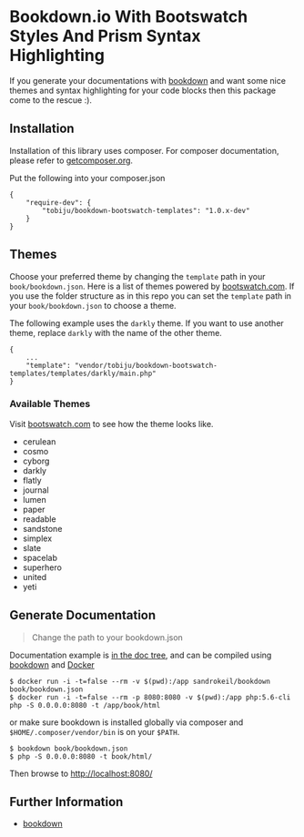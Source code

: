 # Bookdown.io With Bootswatch Styles And Prism Syntax Highlighting

If you generate your documentations with [bookdown](http://bookdown.io/) and want some nice themes and syntax highlighting 
for your code blocks then this package come to the rescue :).

## Installation
Installation of this library uses composer. For composer documentation, please refer to
[getcomposer.org](http://getcomposer.org/).

Put the following into your composer.json

    {
        "require-dev": {
            "tobiju/bookdown-bootswatch-templates": "1.0.x-dev"
        }
    }

## Themes
Choose your preferred theme by changing the ```template``` path in your ```book/bookdown.json```.
Here is a list of themes powered by [bootswatch.com](https://bootswatch.com/). If you use the folder structure as in this 
repo you can set the ```template``` path in your ```book/bookdown.json``` to choose a theme.

The following example uses the `darkly` theme. If you want to use another theme, replace `darkly` with the name of the other theme.

```
{
    ...
    "template": "vendor/tobiju/bookdown-bootswatch-templates/templates/darkly/main.php"
}
```

### Available Themes
Visit [bootswatch.com](https://bootswatch.com/) to see how the theme looks like.

* cerulean
* cosmo
* cyborg
* darkly
* flatly
* journal
* lumen
* paper
* readable
* sandstone
* simplex
* slate
* spacelab
* superhero
* united
* yeti

## Generate Documentation

> Change the path to your bookdown.json

Documentation example is [in the doc tree](book/), and can be compiled using [bookdown](http://bookdown.io) and [Docker](https://www.docker.com/)

```console
$ docker run -i -t=false --rm -v $(pwd):/app sandrokeil/bookdown book/bookdown.json
$ docker run -i -t=false --rm -p 8080:8080 -v $(pwd):/app php:5.6-cli php -S 0.0.0.0:8080 -t /app/book/html
```

or make sure bookdown is installed globally via composer and `$HOME/.composer/vendor/bin` is on your `$PATH`.

```console
$ bookdown book/bookdown.json
$ php -S 0.0.0.0:8080 -t book/html/
```

Then browse to [http://localhost:8080/](http://localhost:8080/)

## Further Information

* [bookdown](https://github.com/bookdown/Bookdown.Bookdown)


